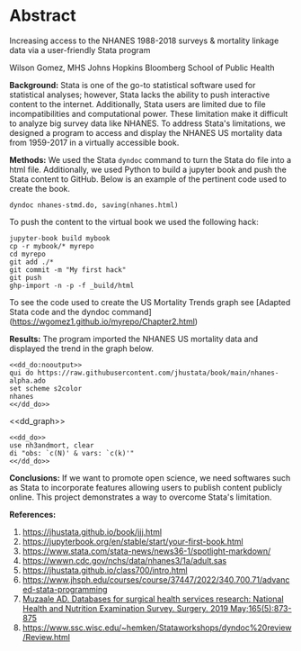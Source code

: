 Abstract
=================================

Increasing access to the NHANES 1988-2018 surveys & mortality linkage data via a user-friendly Stata program

Wilson Gomez, MHS
Johns Hopkins Bloomberg School of Public Health

**Background:** 
Stata is one of the go-to statistical software used for statistical analyses; however, Stata lacks the ability to push interactive content to the internet. Additionally, Stata users are limited due to file incompatibilities and computational power. These limitation make it difficult to analyze big survey data like NHANES. To address Stata's limitations, we designed a program to access and display the NHANES US mortality data from 1959-2017 in a virtually accessible book.

**Methods:** 
We used the Stata `dyndoc` command to turn the Stata do file into a html file. Additionally, we used Python to build a jupyter book and push the Stata content to GitHub. Below is an example of the pertinent code used to create the book. 

````
dyndoc nhanes-stmd.do, saving(nhanes.html)
````

To push the content to the virtual book we used the following hack: 

````
jupyter-book build mybook 
cp -r mybook/* myrepo 
cd myrepo
git add ./*
git commit -m "My first hack"
git push 
ghp-import -n -p -f _build/html
````

To see the code used to create the US Mortality Trends graph see [Adapted Stata code and the dyndoc command] (https://wgomez1.github.io/myrepo/Chapter2.html)

**Results:** 
The program imported the NHANES US mortality data and displayed the trend in the graph below. 
```
<<dd_do:nooutput>>
qui do https://raw.githubusercontent.com/jhustata/book/main/nhanes-alpha.ado      
set scheme s2color
nhanes
<</dd_do>>
```

<<dd_graph>>

```
<<dd_do>>
use nh3andmort, clear
di "obs: `c(N)' & vars: `c(k)'"      
<</dd_do>>
```

**Conclusions:** 
If we want to promote open science, we need softwares such as Stata to incorporate features allowing users to publish content publicly online. This project demonstrates  a way to overcome Stata's limitation. 

**References:**

1. https://jhustata.github.io/book/jjj.html
2. https://jupyterbook.org/en/stable/start/your-first-book.html
3. https://www.stata.com/stata-news/news36-1/spotlight-markdown/
4. https://wwwn.cdc.gov/nchs/data/nhanes3/1a/adult.sas
5. https://jhustata.github.io/class700/intro.html
6. https://www.jhsph.edu/courses/course/37447/2022/340.700.71/advanced-stata-programming
7. [Muzaale AD. Databases for surgical health services research: National Health and Nutrition Examination Survey. Surgery. 2019 May;165(5):873-875](https://www.surgjournal.com/article/S0039-6060(18)30076-X/fulltext)
8. https://www.ssc.wisc.edu/~hemken/Stataworkshops/dyndoc%20review/Review.html
